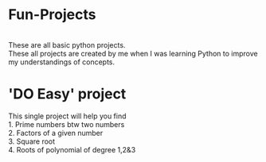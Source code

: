# Fun-Projects
<br>
These are all basic python projects.<br>
These all projects are created by me when I was learning Python to improve my understandings of concepts.<br>

# 'DO Easy' project 
This single project will help you find<br> 1. Prime numbers btw two numbers<br> 2. Factors of a given number <br>3. Square root<br> 4. Roots of polynomial of degree 1,2&3

